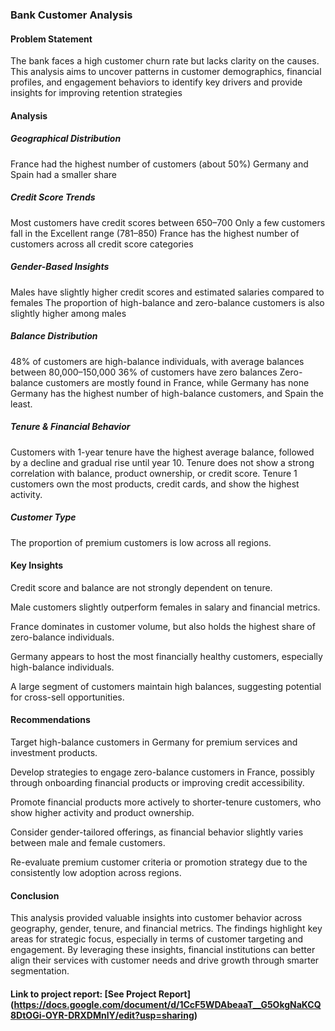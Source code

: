 ### Bank Customer Analysis
#### Problem Statement
The bank faces a high customer churn rate but lacks clarity on the causes. This analysis aims to uncover patterns in customer demographics, financial profiles, and engagement behaviors to identify key drivers and provide insights for improving retention strategies
#### Analysis
##### Geographical Distribution
France had the highest number of customers (about 50%)
Germany and Spain had a smaller share
##### Credit Score Trends
Most customers have credit scores between 650–700
Only a few customers fall in the Excellent range (781–850)
France has the highest number of customers across all credit score categories
##### Gender-Based Insights
Males have slightly higher credit scores and estimated salaries compared to females
The proportion of high-balance and zero-balance customers is also slightly higher among males
##### Balance Distribution
48% of customers are high-balance individuals, with average balances between 80,000–150,000
36% of customers have zero balances
Zero-balance customers are mostly found in France, while Germany has none
Germany has the highest number of high-balance customers, and Spain the least.
##### Tenure & Financial Behavior
Customers with 1-year tenure have the highest average balance, followed by a decline and gradual rise until year 10.
Tenure does not show a strong correlation with balance, product ownership, or credit score.
Tenure 1 customers own the most products, credit cards, and show the highest activity.
##### Customer Type
The proportion of premium customers is low across all regions.
#### Key Insights
Credit score and balance are not strongly dependent on tenure.

Male customers slightly outperform females in salary and financial metrics.

France dominates in customer volume, but also holds the highest share of zero-balance individuals.

Germany appears to host the most financially healthy customers, especially high-balance individuals.

A large segment of customers maintain high balances, suggesting potential for cross-sell opportunities.

#### Recommendations
Target high-balance customers in Germany for premium services and investment products.

Develop strategies to engage zero-balance customers in France, possibly through onboarding financial products or improving credit accessibility.

Promote financial products more actively to shorter-tenure customers, who show higher activity and product ownership.

Consider gender-tailored offerings, as financial behavior slightly varies between male and female customers.

Re-evaluate premium customer criteria or promotion strategy due to the consistently low adoption across regions.

#### Conclusion
This analysis provided valuable insights into customer behavior across geography, gender, tenure, and financial metrics. The findings highlight key areas for strategic focus, especially in terms of customer targeting and engagement. By leveraging these insights, financial institutions can better align their services with customer needs and drive growth through smarter segmentation.

#### Link to project report: [See Project Report] (https://docs.google.com/document/d/1CcF5WDAbeaaT__G5OkgNaKCQ8DtOGi-OYR-DRXDMnlY/edit?usp=sharing)
